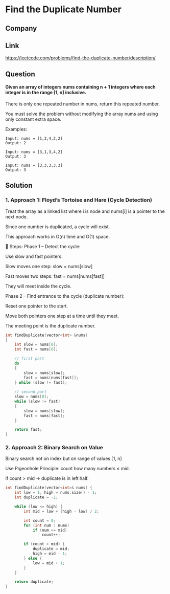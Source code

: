 # Find the Duplicate Number

## Company


## Link
https://leetcode.com/problems/find-the-duplicate-number/description/

## Question
#### Given an array of integers nums containing n + 1 integers where each integer is in the range [1, n] inclusive.

There is only one repeated number in nums, return this repeated number.

You must solve the problem without modifying the array nums and using only constant extra space.


Examples:
```
Input: nums = [1,3,4,2,2]
Output: 2
```
```
Input: nums = [3,1,3,4,2]
Output: 3
```
```
Input: nums = [3,3,3,3,3]
Output: 3
```

## Solution

### 1. Approach 1: Floyd’s Tortoise and Hare (Cycle Detection)
Treat the array as a linked list where i is node and nums[i] is a pointer to the next node.

Since one number is duplicated, a cycle will exist.

This approach works in O(n) time and O(1) space.

🔁 Steps:
Phase 1 – Detect the cycle:

Use slow and fast pointers.

Slow moves one step: slow = nums[slow]

Fast moves two steps: fast = nums[nums[fast]]

They will meet inside the cycle.

Phase 2 – Find entrance to the cycle (duplicate number):

Reset one pointer to the start.

Move both pointers one step at a time until they meet.

The meeting point is the duplicate number.

```cpp
int findDuplicate(vector<int> &nums)
{
    int slow = nums[0];
    int fast = nums[0];

    // first part
    do
    {
        slow = nums[slow];
        fast = nums[nums[fast]];
    } while (slow != fast);
    
    // second part
    slow = nums[0];
    while (slow != fast)
    {
        slow = nums[slow];
        fast = nums[fast];
    }

    return fast;
}
```
### 2. Approach 2: Binary Search on Value
Binary search not on index but on range of values [1, n]

Use Pigeonhole Principle: count how many numbers ≤ mid.

If count > mid → duplicate is in left half.

```cpp
int findDuplicate(vector<int>& nums) {
    int low = 1, high = nums.size() - 1;
    int duplicate = -1;

    while (low <= high) {
        int mid = low + (high - low) / 2;

        int count = 0;
        for (int num : nums)
            if (num <= mid)
                count++;

        if (count > mid) {
            duplicate = mid;
            high = mid - 1;
        } else {
            low = mid + 1;
        }
    }

    return duplicate;
}


```